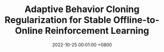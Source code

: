 ---
title:          "Adaptive Behavior Cloning Regularization for Stable Offline-to-Online Reinforcement Learning"
date:           2022-10-25 00:01:00 +0800
selected:       true
pub:            "European Symposium on Artificial Neural Networks, Computational Intelligence and Machine Learning"
pub_date:       "2022"
# abstract: >-
#   Photo by Thomas Renaud on Unsplash. Lorem ipsum dolor sit amet, consectetur adipiscing elit, sed do eiusmod tempor incididunt ut labore et dolore magna aliqua. Ut enim ad minim veniam, quis nostrud exercitation ullamco laboris nisi ut aliquip ex ea commodo consequat.
# cover:          /assets/images/covers/mcgs.png
authors:
- Yi Zhao*
- Rinu Boney*
- Alexander Ilin
- Juho Kannala
- Joni Pajarinen
links:
  Paper: https://arxiv.org/abs/2210.13846
  Code: https://github.com/zhaoyi11/adaptive_bc
---
